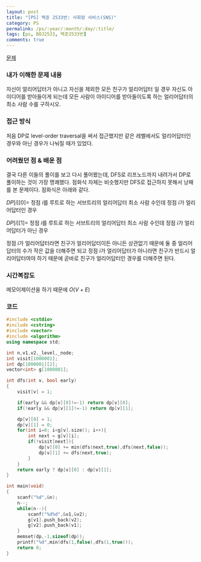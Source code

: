 ```yaml
---
layout: post
title: "[PS] 백준 2533번: 사회망 서비스(SNS)"
category: PS
permalink: /ps/:year/:month/:day/:title/
tags: [ps, BOJ2533, 백준2533번]
comments: true
---
```


[문제](https://www.acmicpc.net/problem/2533)

### 내가 이해한 문제 내용

자신이 얼리어답터가 아니고 자신을 제외한 모든 친구가 얼리어답터 일 경우 자신도 아이디어를 받아들이게 되는데 모든 사람이 아이디어를 받아들이도록 하는 얼리어답터의 최소 사람 수를 구하시오.

### 접근 방식

처음 DP로 level-order traversal을 써서 접근했지만 같은 레벨에서도 얼리어답터인 경우와 아닌 경우가 나눠질 때가 있었다.

### 어려웠던 점 & 배운 점

결국 다른 이들의 풀이를 보고 다시 풀어봤는데, DFS로 리프노드까지 내려가서 DP로 풀이하는 것이 가장 명쾌했다. 점화식 자체는 비슷했지만 DFS로 접근하지 못해서 낭패를 본 문제이다. 점화식은 아래와 같다.

$DP[i][0]$= 정점 $i$를 루트로 하는 서브트리의 얼리어답터 최소 사람 수인데 정점 $i$가 얼리어답터인 경우 

$DP[i][1]$= 정점 $i$를 루트로 하는 서브트리의 얼리어답터 최소 사람 수인데 정점 $i$가 얼리어답터가 아닌 경우

정점 $i$가 얼리어답터라면 친구가 얼리어답터이든 아니든 상관없기 때문에 둘 중 얼리어답터의 수가 작은 값을 더해주면 되고 정점 $i$가 얼리어답터가 아니라면 친구가 반드시 얼리어답터여야 하기 때문에 곧바로 친구가 얼리어답터인 경우를 더해주면 된다.

### 시간복잡도

메모이제이션을 하기 때문에 $O(V+E)$

### 코드

```c++
#include <cstdio>
#include <cstring>
#include <vector>
#include <algorithm>
using namespace std;

int n,v1,v2,_level,_node;
int visit[1000001];
int dp[1000001][2];
vector<int> g[1000001];

int dfs(int v, bool early)
{
    visit[v] = 1;

    if(early && dp[v][0]!=-1) return dp[v][0];
    if(!early && dp[v][1]!=-1) return dp[v][1];

    dp[v][0] = 1;
    dp[v][1] = 0;
    for(int i=0; i<g[v].size(); i++){
        int next = g[v][i];
        if(!visit[next]){
            dp[v][0] += min(dfs(next,true),dfs(next,false));
            dp[v][1] += dfs(next,true);
        }
    }
    return early ? dp[v][0] : dp[v][1];
}

int main(void)
{
    scanf("%d",&n);
    n--;
    while(n--){
        scanf("%d%d",&v1,&v2);
        g[v1].push_back(v2);
        g[v2].push_back(v1);
    }
    memset(dp,-1,sizeof(dp));
    printf("%d",min(dfs(1,false),dfs(1,true)));
    return 0;
}
```

